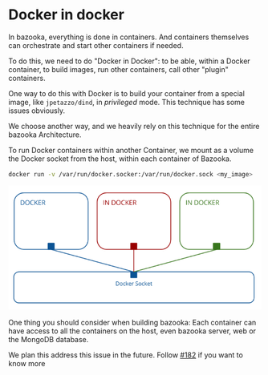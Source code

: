 # Docker in docker

In bazooka, everything is done in containers. And containers themselves can orchestrate and start other containers if needed.

To do this, we need to do "Docker in Docker": to be able, within a Docker container, to build images, run other containers, call other "plugin" containers.

One way to do this with Docker is to build your container from a special image, like `jpetazzo/dind`, in *privileged* mode. This technique has some issues obviously.

We choose another way, and we heavily rely on this technique for the entire bazooka Architecture.

To run Docker containers within another Container, we mount as a volume the Docker socket from the host, within each container of Bazooka.

```bash
docker run -v /var/run/docker.socker:/var/run/docker.sock <my_image>
```
![](../assets/img/docker_in_docker.png)

One thing you should consider when building bazooka: Each container can have access to all the containers on the host, even bazooka server, web or the MongoDB database.

We plan this address this issue in the future. Follow [#182](https://github.com/bazooka-ci/bazooka/issues/182) if you want to know more
